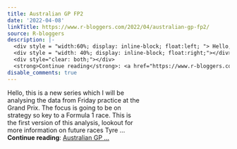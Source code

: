 ```yaml
---
title: Australian GP FP2
date: '2022-04-08'
linkTitle: https://www.r-bloggers.com/2022/04/australian-gp-fp2/
source: R-bloggers
description: |-
  <div style = "width:60%; display: inline-block; float:left; "> Hello, this is a new series which I will be analysing the data from Friday practice at the Grand Prix. The focus is going to be on strategy so key to a Formula 1 race. This is the first version of this analysis, lookout for more information on future races Tyre ...</div>
  <div style = "width: 40%; display: inline-block; float:right;"></div>
  <div style="clear: both;"></div>
  <strong>Continue reading</strong>: <a href="https://www.r-bloggers.com/2022/04/australian-gp-fp2/">Australian GP ...
disable_comments: true
---
```

<div style = "width:60%; display: inline-block; float:left; "> Hello, this is a new series which I will be analysing the data from Friday practice at the Grand Prix. The focus is going to be on strategy so key to a Formula 1 race. This is the first version of this analysis, lookout for more information on future races Tyre ...</div>
<div style = "width: 40%; display: inline-block; float:right;"></div>
<div style="clear: both;"></div>
<strong>Continue reading</strong>: <a href="https://www.r-bloggers.com/2022/04/australian-gp-fp2/">Australian GP ...